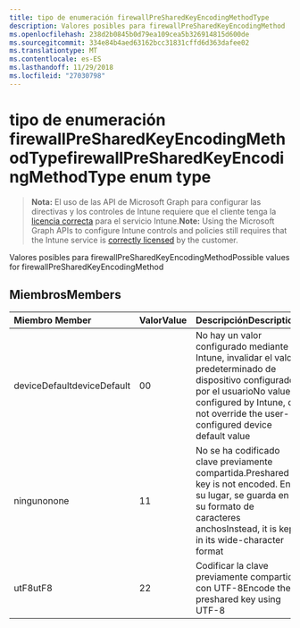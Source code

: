 ```yaml
---
title: tipo de enumeración firewallPreSharedKeyEncodingMethodType
description: Valores posibles para firewallPreSharedKeyEncodingMethod
ms.openlocfilehash: 238d2b0845b0d79ea109cea5b326914815d600de
ms.sourcegitcommit: 334e84b4aed63162bcc31831cffd6d363dafee02
ms.translationtype: MT
ms.contentlocale: es-ES
ms.lasthandoff: 11/29/2018
ms.locfileid: "27030798"
---
```

# <a name="firewallpresharedkeyencodingmethodtype-enum-type"></a><span data-ttu-id="ddf4a-103">tipo de enumeración firewallPreSharedKeyEncodingMethodType</span><span class="sxs-lookup"><span data-stu-id="ddf4a-103">firewallPreSharedKeyEncodingMethodType enum type</span></span>

> <span data-ttu-id="ddf4a-104">**Nota:** El uso de las API de Microsoft Graph para configurar las directivas y los controles de Intune requiere que el cliente tenga la [licencia correcta](https://go.microsoft.com/fwlink/?linkid=839381) para el servicio Intune.</span><span class="sxs-lookup"><span data-stu-id="ddf4a-104">**Note:** Using the Microsoft Graph APIs to configure Intune controls and policies still requires that the Intune service is [correctly licensed](https://go.microsoft.com/fwlink/?linkid=839381) by the customer.</span></span>

<span data-ttu-id="ddf4a-105">Valores posibles para firewallPreSharedKeyEncodingMethod</span><span class="sxs-lookup"><span data-stu-id="ddf4a-105">Possible values for firewallPreSharedKeyEncodingMethod</span></span>
## <a name="members"></a><span data-ttu-id="ddf4a-106">Miembros</span><span class="sxs-lookup"><span data-stu-id="ddf4a-106">Members</span></span>
|<span data-ttu-id="ddf4a-107">Miembro	</span><span class="sxs-lookup"><span data-stu-id="ddf4a-107">Member</span></span>|<span data-ttu-id="ddf4a-108">Valor</span><span class="sxs-lookup"><span data-stu-id="ddf4a-108">Value</span></span>|<span data-ttu-id="ddf4a-109">Descripción</span><span class="sxs-lookup"><span data-stu-id="ddf4a-109">Description</span></span>|
|:---|:---|:---|
|<span data-ttu-id="ddf4a-110">deviceDefault</span><span class="sxs-lookup"><span data-stu-id="ddf4a-110">deviceDefault</span></span>|<span data-ttu-id="ddf4a-111">0</span><span class="sxs-lookup"><span data-stu-id="ddf4a-111">0</span></span>|<span data-ttu-id="ddf4a-112">No hay un valor configurado mediante Intune, invalidar el valor predeterminado de dispositivo configurado por el usuario</span><span class="sxs-lookup"><span data-stu-id="ddf4a-112">No value configured by Intune, do not override the user-configured device default value</span></span>|
|<span data-ttu-id="ddf4a-113">ninguno</span><span class="sxs-lookup"><span data-stu-id="ddf4a-113">none</span></span>|<span data-ttu-id="ddf4a-114">1</span><span class="sxs-lookup"><span data-stu-id="ddf4a-114">1</span></span>|<span data-ttu-id="ddf4a-115">No se ha codificado clave previamente compartida.</span><span class="sxs-lookup"><span data-stu-id="ddf4a-115">Preshared key is not encoded.</span></span> <span data-ttu-id="ddf4a-116">En su lugar, se guarda en su formato de caracteres anchos</span><span class="sxs-lookup"><span data-stu-id="ddf4a-116">Instead, it is kept in its wide-character format</span></span>|
|<span data-ttu-id="ddf4a-117">utF8</span><span class="sxs-lookup"><span data-stu-id="ddf4a-117">utF8</span></span>|<span data-ttu-id="ddf4a-118">2</span><span class="sxs-lookup"><span data-stu-id="ddf4a-118">2</span></span>|<span data-ttu-id="ddf4a-119">Codificar la clave previamente compartida con UTF-8</span><span class="sxs-lookup"><span data-stu-id="ddf4a-119">Encode the preshared key using UTF-8</span></span>|



